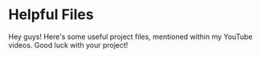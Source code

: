 # Helpful Files

Hey guys! Here's some useful project files, mentioned within my YouTube videos. Good luck with your project!